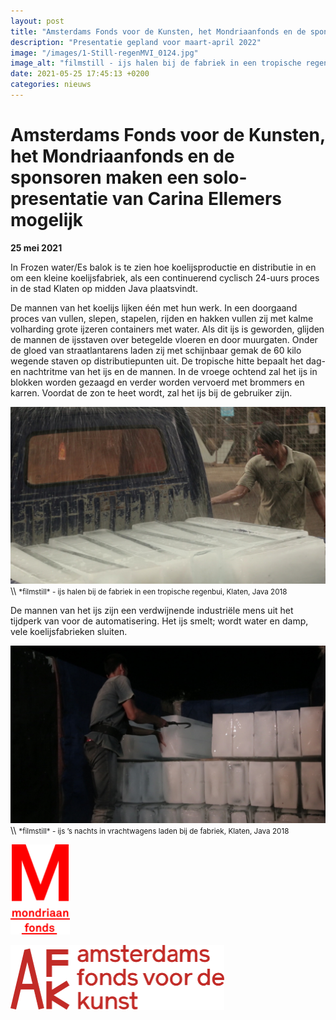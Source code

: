```yaml
---
layout: post
title: "Amsterdams Fonds voor de Kunsten, het Mondriaanfonds en de sponsoren maken een solo-presentatie van Carina Ellemers mogelijk"
description: "Presentatie gepland voor maart-april 2022"
image: "/images/1-Still-regenMVI_0124.jpg"
image_alt: "filmstill - ijs halen bij de fabriek in een tropische regenbui, Klaten, Java 2018"
date: 2021-05-25 17:45:13 +0200
categories: nieuws
---
```


# Amsterdams Fonds voor de Kunsten, het Mondriaanfonds en de sponsoren maken een solo-presentatie van Carina Ellemers mogelijk

<p><strong>25 mei 2021</strong></p>

In Frozen water/Es balok is te zien hoe koelijsproductie en distributie in en om een kleine koelijsfabriek, als een continuerend cyclisch 24-uurs proces in de stad Klaten op midden Java plaatsvindt.

De mannen van het koelijs lijken één met hun werk. In een doorgaand proces van vullen, slepen, stapelen, rijden en hakken vullen zij met kalme volharding grote ijzeren containers met water. Als dit ijs is geworden, glijden de mannen de ijsstaven over betegelde vloeren en door muurgaten. Onder de gloed van straatlantarens laden zij met schijnbaar gemak de 60 kilo wegende staven op distributiepunten uit. De tropische hitte bepaalt het dag- en nachtritme van het ijs en de mannen. In de vroege ochtend zal het ijs in blokken worden gezaagd en verder worden vervoerd met brommers en karren. Voordat de zon te heet wordt, zal het ijs bij de gebruiker zijn.

<img src="/images/1-Still-regenMVI_0124.jpg" alt="Auto met ijs in laadbak in de regen, man stapt in" width="960">
\\ <small>*filmstill* - ijs halen bij de fabriek in een tropische regenbui, Klaten, Java 2018</small>

De mannen van het ijs zijn een verdwijnende industriële mens uit het tijdperk van voor de automatisering. Het ijs smelt; wordt water en damp, vele koelijsfabrieken sluiten.

<img src="/images/6-Still36-MVI_8915.jpg" alt="Een stapel met ijsblokken en een man die een blok met een ijspik van de stapel haalt" width="960">
\\ <small>*filmstill* - ijs ’s nachts in vrachtwagens laden bij de fabriek, Klaten, Java 2018</small>

<div class="flexbox">

[<img width="95" class="donor-logo" alt="Logo Mondriaan Fonds" src="/images/mondriaan-fonds-logo.svg">](https://www.mondriaanfonds.nl/)

[<img width="342" class="donor-logo" alt="Logo Amsterdams Fonds voor de kunst AFK" src="/images/afk-logo.svg">](https://www.amsterdamsfondsvoordekunst.nl/)

</div>
